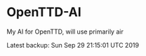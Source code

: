 # OpenTTD-AI
My AI for OpenTTD, will use primarily air

Latest backup: Sun Sep 29 21:15:01 UTC 2019
